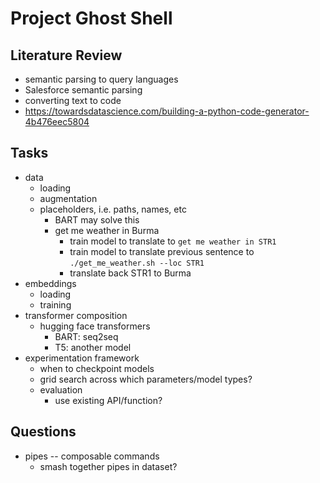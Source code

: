 # Project Ghost Shell

## Literature Review

- semantic parsing to query languages
- Salesforce semantic parsing
- converting text to code
- https://towardsdatascience.com/building-a-python-code-generator-4b476eec5804

## Tasks

- data
  - loading
  - augmentation
  - placeholders, i.e. paths, names, etc
    - BART may solve this
    - get me weather in Burma
      - train model to translate to `get me weather in STR1`
      - train model to translate previous sentence to `./get_me_weather.sh --loc STR1`
      - translate back STR1 to Burma
- embeddings
  - loading
  - training
- transformer composition
  - hugging face transformers
    - BART: seq2seq
    - T5: another model
- experimentation framework
  - when to checkpoint models
  - grid search across which parameters/model types?
  - evaluation
    - use existing API/function?

## Questions

- pipes -- composable commands
  - smash together pipes in dataset?
